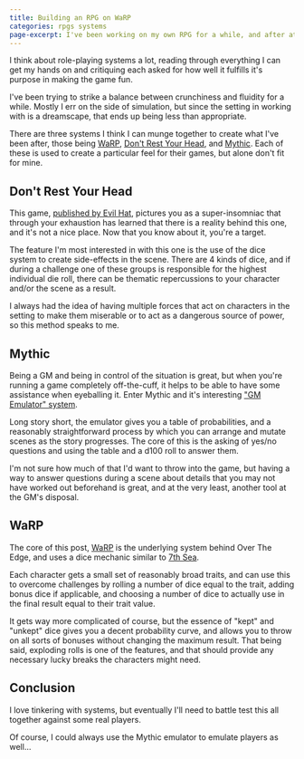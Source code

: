 ```yaml
---
title: Building an RPG on WaRP
categories: rpgs systems
page-excerpt: I've been working on my own RPG for a while, and after at just a decade, think that WaRP is a good base.
---
```


I think about role-playing systems a lot, reading through everything I can get my hands on and critiquing each asked for how well it fulfills it's purpose in making the game fun.

I've been trying to strike a balance between crunchiness and fluidity for a while. Mostly I err on the side of simulation, but since the setting in working with is a dreamscape, that ends up being less than appropriate.

There are three systems I think I can munge together to create what I've been after, those being [WaRP](http://www.atlas-games.com/warp/), [Don't Rest Your Head](http://www.evilhat.com/home/dont-rest-your-head-2/), and [Mythic](http://www.mythic.wordpr.com/page14/page9/page9.html). Each of these is used to create a particular feel for their games, but alone don't fit for mine.

## Don't Rest Your Head

This game, [published by Evil Hat](http://www.evilhat.com/home/dont-rest-your-head-2/), pictures you as a super-insomniac that through your exhaustion has learned that there is a reality behind this one, and it's not a nice place. Now that you know about it, you're a target.

The feature I'm most interested in with this one is the use of the dice system to create side-effects in the scene. There are 4 kinds of dice, and if during a challenge one of these groups is responsible for the highest individual die roll, there can be thematic repercussions to your character and/or the scene as a result.

I always had the idea of having multiple forces that act on characters in the setting to make them miserable or to act as a dangerous source of power, so this method speaks to me.

## Mythic

Being a GM and being in control of the situation is great, but when you're running a game completely off-the-cuff, it helps to be able to have some assistance when eyeballing it. Enter Mythic and it's interesting ["GM Emulator" system](http://www.mythic.wordpr.com/page14/page9/page9.html).

Long story short, the emulator gives you a table of probabilities, and a reasonably straightforward process by which you can arrange and mutate scenes as the story progresses. The core of this is the asking of yes/no questions and using the table and a d100 roll to answer them.

I'm not sure how much of that I'd want to throw into the game, but having a way to answer questions during a scene about details that you may not have worked out beforehand is great, and at the very least, another tool at the GM's disposal.

## WaRP

The core of this post, [WaRP](http://www.atlas-games.com/warp/) is the underlying system behind Over The Edge, and uses a dice mechanic similar to [7th Sea](http://7thsea.com/).

Each character gets a small set of reasonably broad traits, and can use this to overcome challenges by rolling a number of dice equal to the trait, adding bonus dice if applicable, and choosing a number of dice to actually use in the final result equal to their trait value.

It gets way more complicated of course, but the essence of "kept" and "unkept" dice gives you a decent probability curve, and allows you to throw on all sorts of bonuses without changing the maximum result. That being said, exploding rolls is one of the features, and that should provide any necessary lucky breaks the characters might need.

## Conclusion

I love tinkering with systems, but eventually I'll need to battle test this all together against some real players.

Of course, I could always use the Mythic emulator to emulate players as well…​
